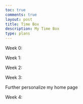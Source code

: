 ```yaml
---
toc: true
comments: true
layout: post
title: Time Box
description: My Time Box
type: plans
---
```


Week 0:

Week 1:

Week 2:

Week 3:

Further personalize my home page

Week 4: